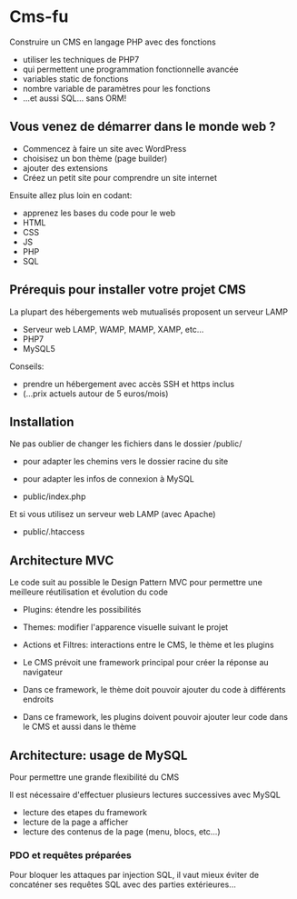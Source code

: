 # Cms-fu

Construire un CMS en langage PHP avec des fonctions

* utiliser les techniques de PHP7 
* qui permettent une programmation fonctionnelle avancée
* variables static de fonctions
* nombre variable de paramètres pour les fonctions
* ...et aussi SQL... sans ORM!

## Vous venez de démarrer dans le monde web ?

* Commencez à faire un site avec WordPress
* choisisez un bon thème (page builder)
* ajouter des extensions
* Créez un petit site pour comprendre un site internet

Ensuite allez plus loin en codant:

* apprenez les bases du code pour le web 
* HTML
* CSS
* JS
* PHP
* SQL

## Prérequis pour installer votre projet CMS

La plupart des hébergements web mutualisés proposent un serveur LAMP

* Serveur web LAMP, WAMP, MAMP, XAMP, etc...
* PHP7
* MySQL5

Conseils:
* prendre un hébergement avec accès SSH et https inclus
* (...prix actuels autour de 5 euros/mois)

## Installation

Ne pas oublier de changer les fichiers dans le dossier /public/
* pour adapter les chemins vers le dossier racine du site
* pour adapter les infos de connexion à MySQL

* public/index.php

Et si vous utilisez un serveur web LAMP (avec Apache)

* public/.htaccess


## Architecture MVC

Le code suit au possible le Design Pattern MVC pour permettre une meilleure
réutilisation et évolution du code

* Plugins: étendre les possibilités
* Themes: modifier l'apparence visuelle suivant le projet
* Actions et Filtres: interactions entre le CMS, le thème et les plugins

* Le CMS prévoit une framework principal pour créer la réponse au navigateur
* Dans ce framework, le thème doit pouvoir ajouter du code à différents endroits
* Dans ce framework, les plugins doivent pouvoir ajouter leur code dans le CMS et aussi dans le thème


## Architecture: usage de MySQL

Pour permettre une grande flexibilité du CMS

Il est nécessaire d'effectuer plusieurs lectures successives avec MySQL

* lecture des etapes du framework
* lecture de la page a afficher
* lecture des contenus de la page (menu, blocs, etc...)

### PDO et requêtes préparées 

Pour bloquer les attaques par injection SQL, 
il vaut mieux éviter de concaténer ses requêtes SQL avec des parties extérieures...
